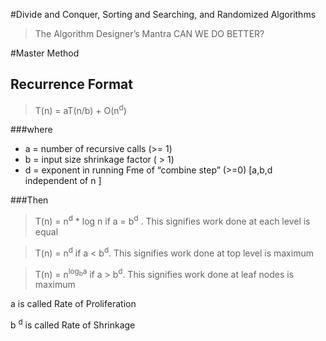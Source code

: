 #Divide and Conquer, Sorting and Searching, and Randomized Algorithms

> The Algorithm Designer’s Mantra
> CAN WE DO BETTER?


#Master Method

## Recurrence Format

> T(n) = aT(n/b) + O(n<sup>d</sup>)

###where
- a = number of recursive calls (>= 1)
- b = input size shrinkage factor ( > 1)
- d = exponent in running Fme of “combine step” (>=0) [a,b,d independent of n ]

###Then

> T(n) = n<sup>d</sup> * log n        if a = b<sup>d</sup> . This signifies work done at each level is equal
 
> T(n) = n<sup>d</sup> if a < b<sup>d</sup>. This signifies work done at top level is maximum

> T(n) = n<sup>log<sub>b</sub>a</sup>    if a > b<sup>d</sup>. This signifies work done at leaf nodes is maximum


a is called Rate of Proliferation

b <sup>d</sup> is called Rate of Shrinkage